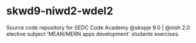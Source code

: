 # skwd9-niwd2-wdel2
Source code repository for SEDC Code Academy @skopje 9.0 | @nish 2.0 elective subject 'MEAN/MERN apps development' students exercises.
